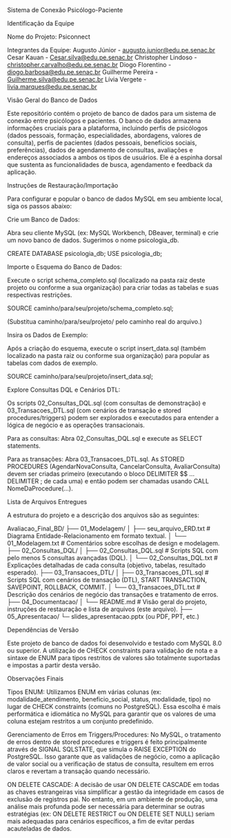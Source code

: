 Sistema de Conexão Psicólogo-Paciente

Identificação da Equipe

Nome do Projeto: Psiconnect

Integrantes da Equipe:
Augusto Júnior - augusto.junior@edu.pe.senac.br
Cesar Kauan - Cesar.silva@edu.pe.senac.br
Christopher Lindoso - christopher.carvalho@edu.pe.senac.br
Diogo Florentino - diogo.barbosa@edu.pe.senac.br
Guilherme Pereira - Guilherme.silva@edu.pe.senac.br
Lívia Vergete - livia.marques@edu.pe.senac.br

Visão Geral do Banco de Dados

Este repositório contém o projeto de banco de dados para um sistema de conexão entre psicólogos e pacientes. O banco de dados armazena informações cruciais para a plataforma, incluindo perfis de psicólogos (dados pessoais, formação, especialidades, abordagens, valores de consulta), perfis de pacientes (dados pessoais, benefícios sociais, preferências), dados de agendamento de consultas, avaliações e endereços associados a ambos os tipos de usuários. Ele é a espinha dorsal que sustenta as funcionalidades de busca, agendamento e feedback da aplicação.

Instruções de Restauração/Importação

Para configurar e popular o banco de dados MySQL em seu ambiente local, siga os passos abaixo:

Crie um Banco de Dados:

Abra seu cliente MySQL (ex: MySQL Workbench, DBeaver, terminal) e crie um novo banco de dados. Sugerimos o nome psicologia_db.

CREATE DATABASE psicologia_db;
USE psicologia_db;

Importe o Esquema do Banco de Dados:

Execute o script schema_completo.sql (localizado na pasta raiz deste projeto ou conforme a sua organização) para criar todas as tabelas e suas respectivas restrições.

SOURCE caminho/para/seu/projeto/schema_completo.sql;

(Substitua caminho/para/seu/projeto/ pelo caminho real do arquivo.)

Insira os Dados de Exemplo:

Após a criação do esquema, execute o script insert_data.sql (também localizado na pasta raiz ou conforme sua organização) para popular as tabelas com dados de exemplo.

SOURCE caminho/para/seu/projeto/insert_data.sql;

Explore Consultas DQL e Cenários DTL:

Os scripts 02_Consultas_DQL.sql (com consultas de demonstração) e 03_Transacoes_DTL.sql (com cenários de transação e stored procedures/triggers) podem ser explorados e executados para entender a lógica de negócio e as operações transacionais.

Para as consultas: Abra 02_Consultas_DQL.sql e execute as SELECT statements.

Para as transações: Abra 03_Transacoes_DTL.sql. As STORED PROCEDURES (AgendarNovaConsulta, CancelarConsulta, AvaliarConsulta) devem ser criadas primeiro (executando o bloco DELIMITER $$ ... DELIMITER ; de cada uma) e então podem ser chamadas usando CALL NomeDaProcedure(...).

Lista de Arquivos Entregues

A estrutura do projeto e a descrição dos arquivos são as seguintes:

Avaliacao_Final_BD/
├── 01_Modelagem/
│   ├── seu_arquivo_ERD.txt         # Diagrama Entidade-Relacionamento em formato textual.
│   └── 01_Modelagem.txt            # Comentários sobre escolhas de design e modelagem.
├── 02_Consultas_DQL/
│   ├── 02_Consultas_DQL.sql        # Scripts SQL com pelo menos 5 consultas avançadas (DQL).
│   └── 02_Consultas_DQL.txt        # Explicações detalhadas de cada consulta (objetivo, tabelas, resultado esperado).
├── 03_Transacoes_DTL/
│   ├── 03_Transacoes_DTL.sql       # Scripts SQL com cenários de transação (DTL), START TRANSACTION, SAVEPOINT, ROLLBACK, COMMIT.
│   └── 03_Transacoes_DTL.txt       # Descrição dos cenários de negócio das transações e tratamento de erros.
├── 04_Documentacao/
│   └── README.md                   # Visão geral do projeto, instruções de restauração e lista de arquivos (este arquivo).
├── 05_Apresentacao/
    └─ slides_apresentacao.pptx (ou PDF, PPT, etc.)


Dependências de Versão

Este projeto de banco de dados foi desenvolvido e testado com MySQL 8.0 ou superior. A utilização de CHECK constraints para validação de nota e a sintaxe de ENUM para tipos restritos de valores são totalmente suportadas e impostas a partir desta versão.

Observações Finais

Tipos ENUM: Utilizamos ENUM em várias colunas (ex: modalidade_atendimento, beneficio_social, status, modalidade, tipo) no lugar de CHECK constraints (comuns no PostgreSQL). Essa escolha é mais performática e idiomática no MySQL para garantir que os valores de uma coluna estejam restritos a um conjunto predefinido.

Gerenciamento de Erros em Triggers/Procedures: No MySQL, o tratamento de erros dentro de stored procedures e triggers é feito principalmente através de SIGNAL SQLSTATE, que simula o RAISE EXCEPTION do PostgreSQL. Isso garante que as validações de negócio, como a aplicação de valor social ou a verificação de status de consulta, resultem em erros claros e revertam a transação quando necessário.

ON DELETE CASCADE: A decisão de usar ON DELETE CASCADE em todas as chaves estrangeiras visa simplificar a gestão da integridade em casos de exclusão de registros pai. No entanto, em um ambiente de produção, uma análise mais profunda pode ser necessária para determinar se outras estratégias (ex: ON DELETE RESTRICT ou ON DELETE SET NULL) seriam mais adequadas para cenários específicos, a fim de evitar perdas acauteladas de dados.
